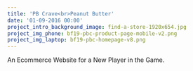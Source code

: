 ```yaml
---
title: 'PB Crave<br>Peanut Butter'
date: '01-09-2016 00:00'
project_intro_background_image: find-a-store-1920x654.jpg
project_img_phone: bf19-pbc-product-page-mobile-v2.png
project_img_laptop: bf19-pbc-homepage-v8.png
---
```


<p class="subhead">An Ecommerce Website for a New Player in the Game.</p>